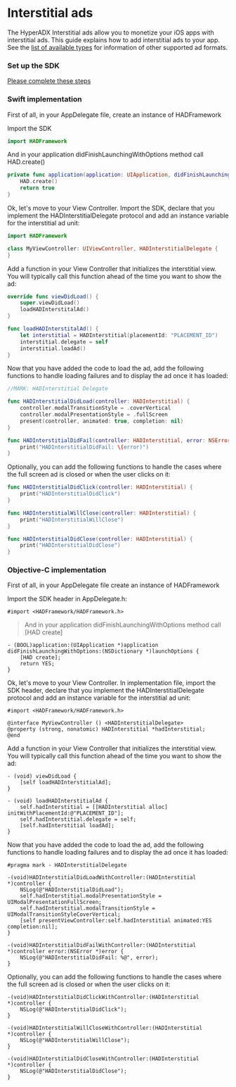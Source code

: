 # Interstitial ads


The HyperADX Interstitial ads allow you to monetize your iOS apps with interstitial ads. This guide explains how to add interstitial ads to your app.
See the [list of available types](../README.md#ad-types) for information of other supported ad formats.

### Set up the SDK

[Please complete these steps](../README.md#set-up-the-sdk)

### Swift implementation

First of all, in your AppDelegate file, create an instance of HADFramework

Import the SDK

```swift
import HADFramework
```

And in your application didFinishLaunchingWithOptions method call HAD.create()

```swift
private func application(application: UIApplication, didFinishLaunchingWithOptions launchOptions: [NSObject: AnyObject]?) -> Bool {
    HAD.create()
    return true
}
```

Ok, let's move to your View Controller. Import the SDK, declare that you implement the HADInterstitialDelegate protocol and add an instance variable for the interstitial ad unit:

```swift
import HADFramework

class MyViewController: UIViewController, HADInterstitialDelegate {
}
```

Add a function in your View Controller that initializes the interstitial view. You will typically call this function ahead of the time you want to show the ad:

```swift
override func viewDidLoad() {
    super.viewDidLoad()
    loadHADInterstitalAd()
}

func loadHADInterstitalAd() {
    let interstitial = HADInterstitial(placementId: "PLACEMENT_ID")
    interstitial.delegate = self
    interstitial.loadAd()
}
```

Now that you have added the code to load the ad, add the following functions to handle loading failures and to display the ad once it has loaded:

```swift
//MARK: HADInterstitial Delegate

func HADInterstitialDidLoad(controller: HADInterstitial) {
    controller.modalTransitionStyle = .coverVertical
    controller.modalPresentationStyle = .fullScreen
    present(controller, animated: true, completion: nil)
}

func HADInterstitialDidFail(controller: HADInterstitial, error: NSError?) {
    print("HADInterstitialDidFail: \(error)")
}
```

Optionally, you can add the following functions to handle the cases where the full screen ad is closed or when the user clicks on it:

```swift
func HADInterstitialDidClick(controller: HADInterstitial) {
    print("HADInterstitialDidClick")
}

func HADInterstitialWillClose(controller: HADInterstitial) {
    print("HADInterstitialWillClose")
}

func HADInterstitialDidClose(controller: HADInterstitial) {
    print("HADInterstitialDidClose")
}
```

### Objective-C implementation

First of all, in your AppDelegate file create an instance of HADFramework

Import the SDK header in AppDelegate.h:

```objective_c
#import <HADFramework/HADFramework.h>
```

> And in your application didFinishLaunchingWithOptions method call [HAD create]

```objective_c
- (BOOL)application:(UIApplication *)application didFinishLaunchingWithOptions:(NSDictionary *)launchOptions {
    [HAD create];
    return YES;
}
```

Ok, let's move to your View Controller. In implementation file, import the SDK header, declare that you implement the HADInterstitialDelegate protocol and add an instance variable for the interstitial ad unit:

```objective_c
#import <HADFramework/HADFramework.h>

@interface MyViewController () <HADInterstitialDelegate>
@property (strong, nonatomic) HADInterstitial *hadInterstitial;
@end
```

Add a function in your View Controller that initializes the interstitial view. You will typically call this function ahead of the time you want to show the ad:

```objective_c
- (void) viewDidLoad {
    [self loadHADInterstitialAd];
}

- (void) loadHADInterstitialAd {
    self.hadInterstitial = [[HADInterstitial alloc] initWithPlacementId:@"PLACEMENT_ID"];
    self.hadInterstitial.delegate = self;
    [self.hadInterstitial loadAd];
}
```

Now that you have added the code to load the ad, add the following functions to handle loading failures and to display the ad once it has loaded:

```objective_c
#pragma mark - HADInterstitialDelegate

-(void)HADInterstitialDidLoadWithController:(HADInterstitial *)controller {
    NSLog(@"HADInterstitialDidLoad");
    self.hadInterstitial.modalPresentationStyle = UIModalPresentationFullScreen;
    self.hadInterstitial.modalTransitionStyle = UIModalTransitionStyleCoverVertical;
    [self presentViewController:self.hadInterstitial animated:YES completion:nil];
}

-(void)HADInterstitialDidFailWithController:(HADInterstitial *)controller error:(NSError *)error {
    NSLog(@"HADInterstitialDidFail: %@", error);
}
```

Optionally, you can add the following functions to handle the cases where the full screen ad is closed or when the user clicks on it:

```objective_c
-(void)HADInterstitialDidClickWithController:(HADInterstitial *)controller {
    NSLog(@"HADInterstitialDidClick");
}

-(void)HADInterstitialWillCloseWithController:(HADInterstitial *)controller {
    NSLog(@"HADInterstitialWillClose");
}

-(void)HADInterstitialDidCloseWithController:(HADInterstitial *)controller {
    NSLog(@"HADInterstitialDidClose");
}
```
